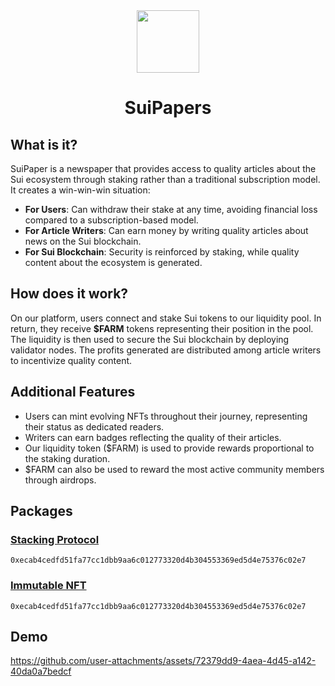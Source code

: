 <div align="center">
<img src="https://suipaper.vercel.app/favicon.ico" width="100"/>
<h1 align="center" style="margin-bottom: 0">SuiPapers</h1>
</div>

## What is it?

SuiPaper is a newspaper that provides access to quality articles about the Sui ecosystem through staking rather than a traditional subscription model. It creates a win-win-win situation:

- **For Users**: Can withdraw their stake at any time, avoiding financial loss compared to a subscription-based model.
- **For Article Writers**: Can earn money by writing quality articles about news on the Sui blockchain.
- **For Sui Blockchain**: Security is reinforced by staking, while quality content about the ecosystem is generated.

## How does it work?

On our platform, users connect and stake Sui tokens to our liquidity pool. In return, they receive **$FARM** tokens representing their position in the pool. The liquidity is then used to secure the Sui blockchain by deploying validator nodes. The profits generated are distributed among article writers to incentivize quality content.

## Additional Features

- Users can mint evolving NFTs throughout their journey, representing their status as dedicated readers.
- Writers can earn badges reflecting the quality of their articles.
- Our liquidity token ($FARM) is used to provide rewards proportional to the staking duration.
- $FARM can also be used to reward the most active community members through airdrops.

## Packages
### [Stacking Protocol](https://suiscan.xyz/testnet/object/0xecab4cedfd51fa77cc1dbb9aa6c012773320d4b304553369ed5d4e75376c02e7/contracts)
```
0xecab4cedfd51fa77cc1dbb9aa6c012773320d4b304553369ed5d4e75376c02e7
```

### [Immutable NFT](https://suiscan.xyz/testnet/object/0x862c64336ab8f532818e4974cc7d5ddaf4bee9cb8cee512b0dd7e54da101468b/contracts)
```
0xecab4cedfd51fa77cc1dbb9aa6c012773320d4b304553369ed5d4e75376c02e7
```

## Demo

https://github.com/user-attachments/assets/72379dd9-4aea-4d45-a142-40da0a7bedcf



